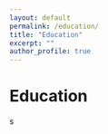 ```yaml
---
layout: default
permalink: /education/
title: "Education"
excerpt: ""
author_profile: true
---
```

# Education

s